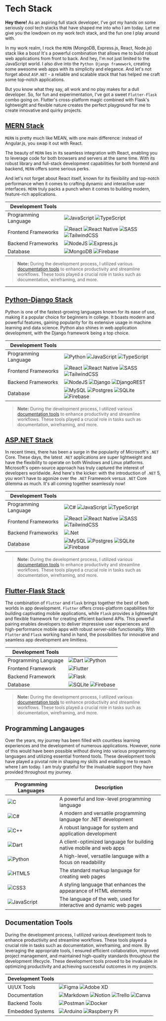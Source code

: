 # Tech Stack

**Hey there!** As an aspiring full stack developer, I've got my hands on some seriously cool tech stacks that have shaped me into who I am today. Let me give you the lowdown on my work tech stack, and the fun one I play around with.

In my work realm, I rock the `MERN` (MongoDB, Express.js, React, Node.js) stack like a boss! It's a powerful combination that allows me to build robust web applications from front to back. And hey, I'm not just limited to the JavaScript world. I also dive into the `Python Django framework`, creating some awesome web apps with its simplicity and elegance. And let's not forget about `ASP.NET` - a reliable and scalable stack that has helped me craft some top-notch applications.

But you know what they say, all work and no play makes for a dull developer. So, for fun and experimentation, I've got a sweet `Flutter-Flask` combo going on. Flutter's cross-platform magic combined with Flask's lightweight and flexible nature creates the perfect playground for me to create innovative and quirky projects.

## [MERN Stack](/tech-stack/node/README.md) 

`MERN` is pretty much like MEAN, with one main difference: instead of Angular.js, you swap it out with React.

The beauty of `MERN` lies in its seamless integration with React, enabling you to leverage code for both browsers and servers at the same time. With its robust library and full-stack development capabilities for both frontend and backend, `MERN` offers some serious perks.

And let's not forget about React itself, known for its flexibility and top-notch performance when it comes to crafting dynamic and interactive user interfaces. `MERN` truly packs a punch when it comes to building modern, feature-rich applications.

<div align="center">

| Development Tools    | |
|----------------------|-|
| Programming Language | ![JavaScript](https://img.shields.io/badge/javascript-%23323330.svg?style=flat-square&logo=javascript&logoColor=%23F7DF1E)  ![TypeScript](https://img.shields.io/badge/typescript-%23007ACC.svg?style=flat-square&logo=typescript&logoColor=white) |
| Frontend Frameworks  | ![React](https://img.shields.io/badge/react-%2320232a.svg?style=flat-square&logo=react&logoColor=%2361DAFB) ![React Native](https://img.shields.io/badge/react_native-%2320232a.svg?style=flat-square&logo=react&logoColor=%2361DAFB) ![SASS](https://img.shields.io/badge/SASS-hotpink.svg?style=flat-square&logo=SASS&logoColor=white) ![TailwindCSS](https://img.shields.io/badge/tailwindcss-%2338B2AC.svg?style=flat-square&logo=tailwind-css&logoColor=white) |
| Backend Frameworks   | ![NodeJS](https://img.shields.io/badge/node.js-6DA55F?style=flat-square&logo=node.js&logoColor=white) ![Express.js](https://img.shields.io/badge/express.js-%23404d59.svg?style=flat-square&logo=express&logoColor=%2361DAFB) |
| Database             | ![MongoDB](https://img.shields.io/badge/MongoDB-%234ea94b.svg?style=flat-square&logo=mongodb&logoColor=white) ![Firebase](https://img.shields.io/badge/firebase-%23039BE5.svg?style=flat-square&logo=firebase) |

</div>

> **Note:** During the development process, I utilized various [documentation tools](#documentation-tools) to enhance productivity and streamline workflows.  These tools played a crucial role in tasks such as documentation, wireframing, and more.

---

## [Python-Django Stack](/tech-stack/python/README.md)

Python is one of the fastest-growing languages known for its ease of use, making it a popular choice for beginners in college. It boasts modern and powerful features, gaining popularity for its extensive usage in machine learning and data science. Python also shines in web application development, with the Django framework being a top choice.

<div align="center">

| Development Tools    | |
|----------------------|-| 
| Programming Language | ![Python](https://img.shields.io/badge/python-3670A0?style=flat-square&logo=python&logoColor=ffdd54) ![JavaScript](https://img.shields.io/badge/javascript-%23323330.svg?style=flat-square&logo=javascript&logoColor=%23F7DF1E) ![TypeScript](https://img.shields.io/badge/typescript-%23007ACC.svg?style=flat-square&logo=typescript&logoColor=white) | 
| Frontend Frameworks | ![React](https://img.shields.io/badge/react-%2320232a.svg?style=flat-square&logo=react&logoColor=%2361DAFB) ![React Native](https://img.shields.io/badge/react_native-%2320232a.svg?style=flat-square&logo=react&logoColor=%2361DAFB) ![SASS](https://img.shields.io/badge/SASS-hotpink.svg?style=flat-square&logo=SASS&logoColor=white) ![TailwindCSS](https://img.shields.io/badge/tailwindcss-%2338B2AC.svg?style=flat-square&logo=tailwind-css&logoColor=white) |
| Backend Frameworks  | ![NodeJS](https://img.shields.io/badge/node.js-6DA55F?style=flat-square&logo=node.js&logoColor=white) ![Django](https://img.shields.io/badge/django-%23092E20.svg?style=flat-square&logo=django&logoColor=white) ![DjangoREST](https://img.shields.io/badge/DJANGO-REST-ff1709?style=flat-square&logo=django&logoColor=white&color=ff1709&labelColor=gray) |
| Database            | ![MySQL](https://img.shields.io/badge/mysql-%2300f.svg?style=flat-square&logo=mysql&logoColor=white) ![Postgres](https://img.shields.io/badge/postgres-%23316192.svg?style=flat-square&logo=postgresql&logoColor=white) ![SQLite](https://img.shields.io/badge/sqlite-%2307405e.svg?style=flat-square&logo=sqlite&logoColor=white) ![Firebase](https://img.shields.io/badge/firebase-%23039BE5.svg?style=flat-square&logo=firebase) |

</div>

> **Note:** During the development process, I utilized various [documentation tools](#documentation-tools) to enhance productivity and streamline workflows.  These tools played a crucial role in tasks such as documentation, wireframing, and more.

## [ASP.NET Stack](/tech-stack/csharp/README.md)

In recent times, there has been a surge in the popularity of Microsoft's `.NET` Core. These days, the latest `.NET` applications are super lightweight and have the flexibility to operate on both Windows and Linux platforms. Microsoft's open-source approach has truly captured the interest of developers worldwide. And here's the kicker: with the introduction of `.NET` 5, you won't have to agonize over the `.NET` Framework versus `.NET` Core dilemma as much. It's all coming together seamlessly now!

<div align="center">

| Development Tools    | |
|----------------------|-|
| Programming Language | ![C#](https://img.shields.io/badge/c%23-%23239120.svg?style=flat-square&logo=c-sharp&logoColor=white) ![JavaScript](https://img.shields.io/badge/javascript-%23323330.svg?style=flat-square&logo=javascript&logoColor=%23F7DF1E) ![TypeScript](https://img.shields.io/badge/typescript-%23007ACC.svg?style=flat-square&logo=typescript&logoColor=white) |
| Frontend Frameworks  | ![React](https://img.shields.io/badge/react-%2320232a.svg?style=flat-square&logo=react&logoColor=%2361DAFB) ![React Native](https://img.shields.io/badge/react_native-%2320232a.svg?style=flat-square&logo=react&logoColor=%2361DAFB) ![SASS](https://img.shields.io/badge/SASS-hotpink.svg?style=flat-square&logo=SASS&logoColor=white) ![TailwindCSS](https://img.shields.io/badge/tailwindcss-%2338B2AC.svg?style=flat-square&logo=tailwind-css&logoColor=white) |
| Backend Frameworks   | ![.Net](https://img.shields.io/badge/.NET-5C2D91?style=flat-square&logo=.net&logoColor=white) |
| Database             | ![MySQL](https://img.shields.io/badge/mysql-%2300f.svg?style=flat-square&logo=mysql&logoColor=white) ![Postgres](https://img.shields.io/badge/postgres-%23316192.svg?style=flat-square&logo=postgresql&logoColor=white) ![SQLite](https://img.shields.io/badge/sqlite-%2307405e.svg?style=flat-square&logo=sqlite&logoColor=white) ![Firebase](https://img.shields.io/badge/firebase-%23039BE5.svg?style=flat-square&logo=firebase) |

</div>

> **Note:** During the development process, I utilized various [documentation tools](#documentation-tools) to enhance productivity and streamline workflows.  These tools played a crucial role in tasks such as documentation, wireframing, and more.

## [Flutter-Flask Stack](/tech-stack/dart/README.md)

The combination of `Flutter` and `Flask` brings together the best of both worlds in app development. `Flutter` offers cross-platform capabilities for building captivating mobile applications, while `Flask` provides a lightweight and flexible framework for creating efficient backend APIs. This powerful pairing enables developers to deliver impressive user experiences and high-performance mobile apps with robust server-side functionality. With `Flutter` and `Flask` working hand in hand, the possibilities for innovative and seamless app development are limitless.

<div align="center">

| Development Tools    | |
|----------------------|-|
| Programming Language | ![Dart](https://img.shields.io/badge/dart-%230175C2.svg?style=flat-square&logo=dart&logoColor=white) ![Python](https://img.shields.io/badge/python-3670A0?style=flat-square&logo=python&logoColor=ffdd54) |
| Frontend Framework   | ![Flutter](https://img.shields.io/badge/Flutter-%2302569B.svg?style=flat-square&logo=Flutter&logoColor=white) |
| Backend Framework    | ![Flask](https://img.shields.io/badge/flask-%23000.svg?style=flat-square&logo=flask&logoColor=white) |
| Database             | ![SQLite](https://img.shields.io/badge/sqlite-%2307405e.svg?style=flat-square&logo=sqlite&logoColor=white) ![Firebase](https://img.shields.io/badge/firebase-%23039BE5.svg?style=flat-square&logo=firebase) |

</div>

> **Note:** During the development process, I utilized various [documentation tools](#documentation-tools) to enhance productivity and streamline workflows.  These tools played a crucial role in tasks such as documentation, wireframing, and more.

## Programming Langauges

Over the years, my journey has been filled with countless learning experiences and the development of numerous applications. However, none of this would have been possible without diving into various programming languages and utilizing essential frontend tools. These development tools have played a pivotal role in shaping my skills and enabling me to reach where I am today. I am truly grateful for the invaluable support they have provided throughout my journey.

<div align="center">

| Programming Languages | Description |
|-----------------------|-|
| ![C](https://img.shields.io/badge/c-%2300599C.svg?style=flat-square&logo=c&logoColor=white) | A powerful and low-level programming language |
| ![C#](https://img.shields.io/badge/c%23-%23239120.svg?style=flat-square&logo=c-sharp&logoColor=white) | A modern and versatile programming language for .NET development |
| ![C++](https://img.shields.io/badge/c++-%2300599C.svg?style=flat-square&logo=c%2B%2B&logoColor=white) | A robust language for system and application development |
| ![Dart](https://img.shields.io/badge/dart-%230175C2.svg?style=flat-square&logo=dart&logoColor=white) | A client-optimized language for building native mobile and web apps |
| ![Python](https://img.shields.io/badge/python-3670A0?style=flat-square&logo=python&logoColor=ffdd54) | A high-level, versatile language with a focus on readability |
| ![HTML5](https://img.shields.io/badge/html5-%23E34F26.svg?style=flat-square&logo=html5&logoColor=white) | The standard markup language for creating web pages |
| ![CSS3](https://img.shields.io/badge/css3-%231572B6.svg?style=flat-square&logo=css3&logoColor=white) | A styling language that enhances the appearance of HTML elements |
| ![JavaScript](https://img.shields.io/badge/javascript-%23323330.svg?style=flat-square&logo=javascript&logoColor=%23F7DF1E) | The language of the web, used for interactive and dynamic web pages |


</div>

## Documentation Tools

During the development process, I utilized various development tools to enhance productivity and streamline workflows. These tools played a crucial role in tasks such as documentation, wireframing, and more. By leveraging the appropriate tools, I ensured efficient collaboration, improved project management, and maintained high-quality standards throughout the development lifecycle. These development tools proved to be invaluable in optimizing productivity and achieving successful outcomes in my projects.

<div align="center">

| Development Tools    | |
|----------------------|-|
| UI/UX Tools          | ![Figma](https://img.shields.io/badge/figma-%23F24E1E.svg?style=flat-square&logo=figma&logoColor=white) ![Adobe XD](https://img.shields.io/badge/Adobe%20XD-470137?style=flat-square&logo=Adobe%20XD&logoColor=#FF61F6) |
| Documentation        | ![Markdown](https://img.shields.io/badge/markdown-%23000000.svg?style=flat-square&logo=markdown&logoColor=white) ![Notion](https://img.shields.io/badge/Notion-%23000000.svg?style=flat-square&logo=notion&logoColor=white) ![Trello](https://img.shields.io/badge/Trello-%23026AA7.svg?style=flat-square&logo=Trello&logoColor=white) ![Canva](https://img.shields.io/badge/Canva-%2300C4CC.svg?style=flat-square&logo=Canva&logoColor=white) |	
| Backend Tools        | ![Postman](https://img.shields.io/badge/Postman-FF6C37?style=flat-square&logo=postman&logoColor=white) ![Docker](https://img.shields.io/badge/docker-%230db7ed.svg?style=flat-square&logo=docker&logoColor=white) |
| Embedded Systems     | ![Arduino](https://img.shields.io/badge/-Arduino-00979D?style=flat-square&logo=Arduino&logoColor=white) ![Raspberry Pi](https://img.shields.io/badge/-RaspberryPi-C51A4A?style=flat-square&logo=Raspberry-Pi) |

</div>

